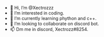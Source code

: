 - 👋 Hi, I’m @Xectrozzz
- 👀 I’m interested in coding.
- 🌱 I’m currently learning phython and c++.
- 💞️ I’m looking to collaborate on discord bot.
- 📫 Dm me in discord, Xectrozz#8254.

